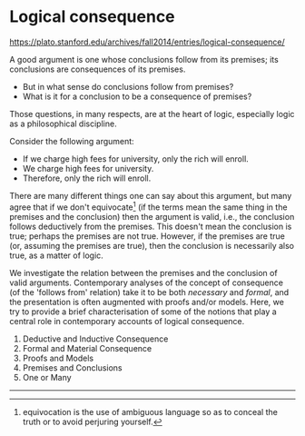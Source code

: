 # Logical consequence

https://plato.stanford.edu/archives/fall2014/entries/logical-consequence/

A good argument is one whose conclusions follow from its premises; its conclusions are consequences of its premises.

- But in what sense do conclusions follow from premises?
- What is it for a conclusion to be a consequence of premises?

Those questions, in many respects, are at the heart of logic, especially logic as a philosophical discipline.

Consider the following argument:
- If we charge high fees for university, only the rich will enroll.
- We charge high fees for university.
- Therefore, only the rich will enroll.

There are many different things one can say about this argument, but many agree that if we don't equivocate[^¹] (if the terms mean the same thing in the premises and the conclusion) then the argument is valid, i.e., the conclusion follows deductively from the premises. This doesn't mean the conclusion is true; perhaps the premises are not true. However, if the premises are true (or, assuming the premises are true), then the conclusion is necessarily also true, as a matter of logic.

We investigate the relation between the premises and the conclusion of valid arguments. Contemporary analyses of the concept of consequence (of the 'follows from' relation) take it to be both *necessary* and *formal*, and the presentation is often augmented with proofs and/or models. Here, we try to provide a brief characterisation of some of the notions that play a central role in contemporary accounts of logical consequence.

1. Deductive and Inductive Consequence
2. Formal and Material Consequence
3. Proofs and Models
4. Premises and Conclusions
5. One or Many















---


[^¹]: equivocation is the use of ambiguous language so as to conceal the truth or to avoid perjuring yourself.
